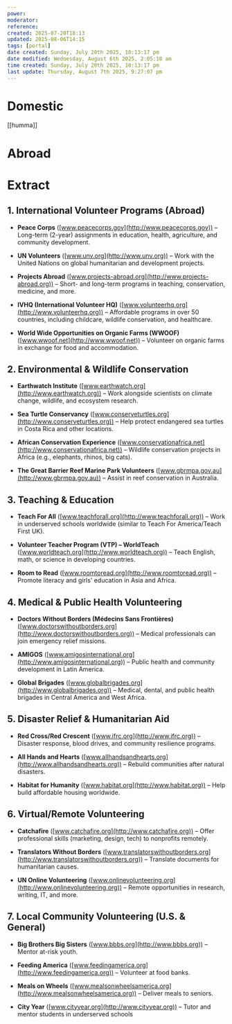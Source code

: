 ```yaml
---
power: 
moderator: 
reference: 
created: 2025-07-20T18:13
updated: 2025-08-06T14:15
tags: [portal]
date created: Sunday, July 20th 2025, 10:13:17 pm
date modified: Wednesday, August 6th 2025, 2:05:18 am
time created: Sunday, July 20th 2025, 10:13:17 pm
last update: Thursday, August 7th 2025, 9:27:07 pm
---
```


# Domestic
[[humma]]

# Abroad


# Extract
## **1. International Volunteer Programs (Abroad)**

- **Peace Corps** ([www.peacecorps.gov](http://www.peacecorps.gov)) – Long-term (2-year) assignments in education, health, agriculture, and community development.
    
- **UN Volunteers** ([www.unv.org](http://www.unv.org)) – Work with the United Nations on global humanitarian and development projects.
    
- **Projects Abroad** ([www.projects-abroad.org](http://www.projects-abroad.org)) – Short- and long-term programs in teaching, conservation, medicine, and more.
    
- **IVHQ (International Volunteer HQ)** ([www.volunteerhq.org](http://www.volunteerhq.org)) – Affordable programs in over 50 countries, including childcare, wildlife conservation, and healthcare.
    
- **World Wide Opportunities on Organic Farms (WWOOF)** ([www.wwoof.net](http://www.wwoof.net)) – Volunteer on organic farms in exchange for food and accommodation.
    

## **2. Environmental & Wildlife Conservation**

- **Earthwatch Institute** ([www.earthwatch.org](http://www.earthwatch.org)) – Work alongside scientists on climate change, wildlife, and ecosystem research.
    
- **Sea Turtle Conservancy** ([www.conserveturtles.org](http://www.conserveturtles.org)) – Help protect endangered sea turtles in Costa Rica and other locations.
    
- **African Conservation Experience** ([www.conservationafrica.net](http://www.conservationafrica.net)) – Wildlife conservation projects in Africa (e.g., elephants, rhinos, big cats).
    
- **The Great Barrier Reef Marine Park Volunteers** ([www.gbrmpa.gov.au](http://www.gbrmpa.gov.au)) – Assist in reef conservation in Australia.
    

## **3. Teaching & Education**

- **Teach For All** ([www.teachforall.org](http://www.teachforall.org)) – Work in underserved schools worldwide (similar to Teach For America/Teach First UK).
    
- **Volunteer Teacher Program (VTP) – WorldTeach** ([www.worldteach.org](http://www.worldteach.org)) – Teach English, math, or science in developing countries.
    
- **Room to Read** ([www.roomtoread.org](http://www.roomtoread.org)) – Promote literacy and girls' education in Asia and Africa.
    

## **4. Medical & Public Health Volunteering**

- **Doctors Without Borders (Médecins Sans Frontières)** ([www.doctorswithoutborders.org](http://www.doctorswithoutborders.org)) – Medical professionals can join emergency relief missions.
    
- **AMIGOS** ([www.amigosinternational.org](http://www.amigosinternational.org)) – Public health and community development in Latin America.
    
- **Global Brigades** ([www.globalbrigades.org](http://www.globalbrigades.org)) – Medical, dental, and public health brigades in Central America and West Africa.
    

## **5. Disaster Relief & Humanitarian Aid**

- **Red Cross/Red Crescent** ([www.ifrc.org](http://www.ifrc.org)) – Disaster response, blood drives, and community resilience programs.
    
- **All Hands and Hearts** ([www.allhandsandhearts.org](http://www.allhandsandhearts.org)) – Rebuild communities after natural disasters.
    
- **Habitat for Humanity** ([www.habitat.org](http://www.habitat.org)) – Help build affordable housing worldwide.
    

## **6. Virtual/Remote Volunteering**

- **Catchafire** ([www.catchafire.org](http://www.catchafire.org)) – Offer professional skills (marketing, design, tech) to nonprofits remotely.
    
- **Translators Without Borders** ([www.translatorswithoutborders.org](http://www.translatorswithoutborders.org)) – Translate documents for humanitarian causes.
    
- **UN Online Volunteering** ([www.onlinevolunteering.org](http://www.onlinevolunteering.org)) – Remote opportunities in research, writing, IT, and more.
    

## **7. Local Community Volunteering (U.S. & General)**

- **Big Brothers Big Sisters** ([www.bbbs.org](http://www.bbbs.org)) – Mentor at-risk youth.
    
- **Feeding America** ([www.feedingamerica.org](http://www.feedingamerica.org)) – Volunteer at food banks.
    
- **Meals on Wheels** ([www.mealsonwheelsamerica.org](http://www.mealsonwheelsamerica.org)) – Deliver meals to seniors.
    
- **City Year** ([www.cityyear.org](http://www.cityyear.org)) – Tutor and mentor students in underserved schools
